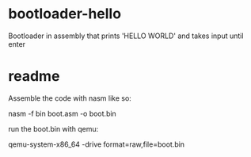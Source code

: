 # bootloader-hello
Bootloader in assembly that prints 'HELLO WORLD' and takes input until enter

# readme

Assemble the code with nasm like so:

nasm -f bin boot.asm -o boot.bin

run the boot.bin with qemu:

qemu-system-x86_64 -drive format=raw,file=boot.bin
